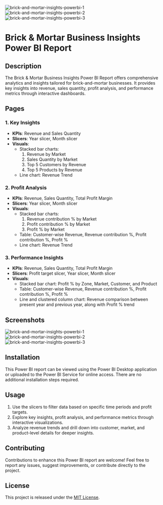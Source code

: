 ![brick-and-mortar-insights-powerbi-1](https://github.com/AmishBaskaran/brick-and-mortar-insights-powerbi/assets/167852107/2be195f5-adbb-46ba-9616-ac7b610d60c8)
![brick-and-mortar-insights-powerbi-2](https://github.com/AmishBaskaran/brick-and-mortar-insights-powerbi/assets/167852107/2ff768f7-6811-4153-ab61-5492228f4592)
![brick-and-mortar-insights-powerbi-3](https://github.com/AmishBaskaran/brick-and-mortar-insights-powerbi/assets/167852107/b30daa5c-7d91-4407-8335-dbfd13808d0d)

# Brick & Mortar Business Insights Power BI Report

## Description

The Brick & Mortar Business Insights Power BI Report offers comprehensive analytics and insights tailored for brick-and-mortar businesses. It provides key insights into revenue, sales quantity, profit analysis, and performance metrics through interactive dashboards.

## Pages

### 1. Key Insights

- **KPIs**: Revenue and Sales Quantity
- **Slicers**: Year slicer, Month slicer
- **Visuals**:
  - Stacked bar charts:
    1. Revenue by Market
    2. Sales Quantity by Market
    3. Top 5 Customers by Revenue
    4. Top 5 Products by Revenue
  - Line chart: Revenue Trend

### 2. Profit Analysis

- **KPIs**: Revenue, Sales Quantity, Total Profit Margin
- **Slicers**: Year slicer, Month slicer
- **Visuals**:
  - Stacked bar charts:
    1. Revenue contribution % by Market
    2. Profit contribution % by Market
    3. Profit % by Market
  - Table: Customer-wise Revenue, Revenue contribution %, Profit contribution %, Profit %
  - Line chart: Revenue Trend

### 3. Performance Insights

- **KPIs**: Revenue, Sales Quantity, Total Profit Margin
- **Slicers**: Profit target slicer, Year slicer, Month slicer
- **Visuals**:
  - Stacked bar chart: Profit % by Zone, Market, Customer, and Product
  - Table: Customer-wise Revenue, Revenue contribution %, Profit contribution %, Profit %
  - Line and clustered column chart: Revenue comparison between present year and previous year, along with Profit % trend

## Screenshots

![brick-and-mortar-insights-powerbi-1](https://github.com/AmishBaskaran/brick-and-mortar-insights-powerbi/assets/167852107/2be195f5-adbb-46ba-9616-ac7b610d60c8)
![brick-and-mortar-insights-powerbi-2](https://github.com/AmishBaskaran/brick-and-mortar-insights-powerbi/assets/167852107/2ff768f7-6811-4153-ab61-5492228f4592)
![brick-and-mortar-insights-powerbi-3](https://github.com/AmishBaskaran/brick-and-mortar-insights-powerbi/assets/167852107/b30daa5c-7d91-4407-8335-dbfd13808d0d)




## Installation

This Power BI report can be viewed using the Power BI Desktop application or uploaded to the Power BI Service for online access. There are no additional installation steps required.

## Usage

1. Use the slicers to filter data based on specific time periods and profit targets.
2. Explore key insights, profit analysis, and performance metrics through interactive visualizations.
3. Analyze revenue trends and drill down into customer, market, and product-level details for deeper insights.

## Contributing

Contributions to enhance this Power BI report are welcome! Feel free to report any issues, suggest improvements, or contribute directly to the project.

## License

This project is released under the [MIT License](https://opensource.org/licenses/MIT).

